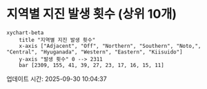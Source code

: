 # 지역별 지진 발생 횟수 (상위 10개)

```mermaid
xychart-beta
    title "지역별 지진 발생 횟수"
    x-axis ["Adjacent", "Off", "Northern", "Southern", "Noto,", "Central", "Hyuganada", "Western", "Eastern", "Kiisuido"]
    y-axis "발생 횟수" 0 --> 2311
    bar [2309, 155, 41, 39, 27, 23, 17, 16, 15, 11]
```

업데이트 시간: 2025-09-30 10:04:37
